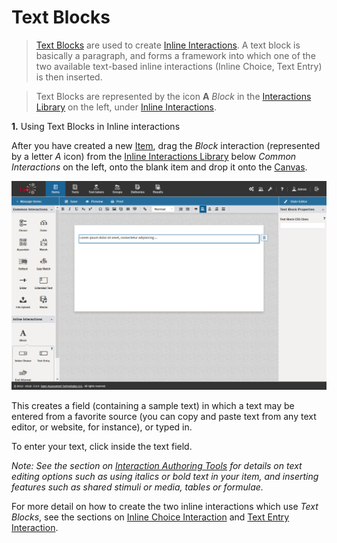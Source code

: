 <!--
created_at: 2016-12-15
authors:         
    - "Catherine Pease"
--> 

# Text Blocks

>[Text Blocks](../appendix/glossary.md#text-block) are used to create [Inline Interactions](../appendix/glossary.md#inline-interactions). A text block is basically a paragraph, and forms a framework into which one of the two available text-based inline interactions (Inline Choice, Text Entry) is then inserted.

> Text Blocks are represented by the icon **A** *Block* in the [Interactions Library](../appendix/glossary.md#interactions-library) on the left, under [Inline Interactions](../appendix/glossary.md#inline-interactions).

   
**1.** Using Text Blocks in Inline interactions

After you have created a new [Item](../appendix/glossary.md#item), drag the *Block* interaction (represented by a letter *A* icon) from the [Inline Interactions Library](../appendix/glossary.md#inline-interactions-library) below *Common Interactions* on the left, onto the blank item and drop it onto the [Canvas](../appendix/glossary.md#canvas).


![Text Block](../resources/backend/items/authoring-86.png)

This creates a field (containing a sample text) in which a text may be entered from a favorite source (you can copy and paste text from any text editor, or website, for instance), or typed in.

To enter your text, click inside the text field.

*Note: See the section on [Interaction Authoring Tools](../interactions/interaction-authoring-tools.md) for details on text editing options such as using italics or bold text in your item, and inserting features such as shared stimuli or media, tables or formulae.*

For more detail on how to create the two inline interactions which use *Text Blocks*, see the sections on [Inline Choice Interaction](../interactions/inline-choice-interaction.md) and [Text Entry Interaction](../interactions/text-entry-interaction.md).

